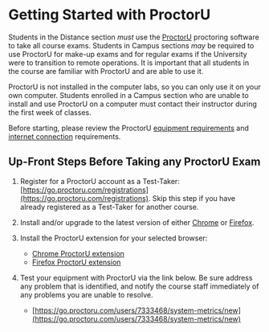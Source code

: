 # Getting Started with ProctorU

Students in the Distance section *must* use the
[ProctorU](https://www.proctoru.com/) proctoring software to take all course
exams.  Students in Campus sections *may* be required to use ProctorU for
make-up exams and for regular exams if the University were to transition to
remote operations.  It is important that all students in the course are familiar
with ProctorU and are able to use it.

ProctorU is not installed in the computer labs, so you can only use it on your
own computer. Students enrolled in a Campus section who are unable to install
and use ProctorU on a computer must contact their instructor during the first
week of classes.

Before starting, please review the ProctorU [equipment
requirements](https://support.proctoru.com/hc/en-us/articles/115011772748-Equipment-Requirements)
and [internet
connection](https://support.proctoru.com/hc/en-us/articles/360035774711-Internet-Connection-Bandwidth)
requirements.

## Up-Front Steps Before Taking any ProctorU Exam

1. Register for a ProctorU account as a Test-Taker:
   [https://go.proctoru.com/registrations](https://go.proctoru.com/registrations).
   Skip this step if you have already registered as a Test-Taker for another
   course.

1. Install and/or upgrade to the latest version of either
   [Chrome](https://www.google.com/chrome/) or
   [Firefox](https://www.mozilla.org/en-US/firefox/new/). 

1. Install the ProctorU extension for your selected browser:
    - [Chrome ProctorU
      extension](https://chrome.google.com/webstore/detail/proctoru/goobgennebinldhonaajgafidboenlkl)
    - [Firefox ProctorU extension](https://www.proctoru.com/firefox)

1. Test your equipment with ProctorU via the link below. Be sure address any
   problem that is identified, and notify the course staff immediately of any
   problems you are unable to resolve.
    - [https://go.proctoru.com/users/7333468/system-metrics/new](https://go.proctoru.com/users/7333468/system-metrics/new)




